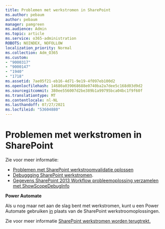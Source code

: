 ```yaml
---
title: Problemen met werkstromen in SharePoint
ms.author: pebaum
author: pebaum
manager: pamgreen
ms.audience: Admin
ms.topic: article
ms.service: o365-administration
ROBOTS: NOINDEX, NOFOLLOW
localization_priority: Normal
ms.collection: Adm_O365
ms.custom:
- "9000317"
- "9000147"
- "1940"
- "1718"
ms.assetid: 7ae05f21-eb16-4d71-9e19-4f097eb100d2
ms.openlocfilehash: 14680a039068688e0740ba2a7dee5c168d03d9d2
ms.sourcegitcommit: 380ee556007d2be389b1a99795bca04bc1f9f60f
ms.translationtype: MT
ms.contentlocale: nl-NL
ms.lasthandoff: 07/27/2021
ms.locfileid: "53604880"
---
```

# <a name="troubleshoot-workflows-in-sharepoint"></a>Problemen met werkstromen in SharePoint

Zie voor meer informatie:

- [Problemen met SharePoint werkstroomvalidatie oplossen](/sharepoint/dev/general-development/troubleshooting-sharepoint-server-workflow-validation-errors-in-visio)
- [Debuggging SharePoint werkstromen](/sharepoint/dev/general-development/debugging-sharepoint-server-workflows).
- [Gegevens SharePoint 2013 Workflow probleemoplossing verzamelen met ShowScopeDebugInfo](/sharepoint/troubleshoot/workflows/gather-workflow-data)

**Power Automate**

Als u nog maar net aan de slag bent met werkstromen, kunt u een Power Automate gebruiken [in](/power-automate/modern-approvals) plaats van de SharePoint werkstroomoplossingen.

Zie voor meer informatie [SharePoint werkstromen worden terugtrekt.](/alchemyinsights/sharepoint-workflows-retiring)
